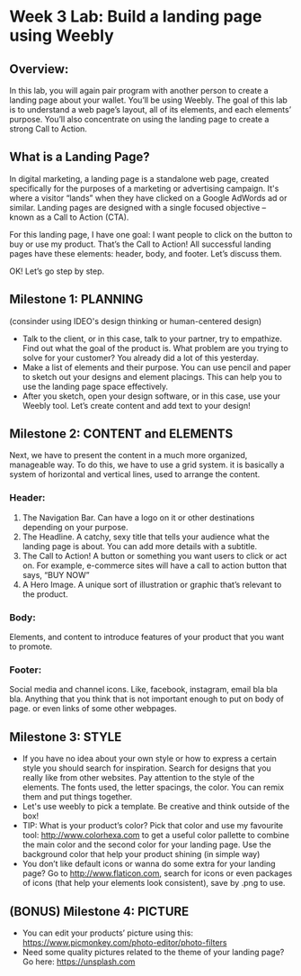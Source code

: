 # Week 3 Lab: Build a landing page using Weebly

## Overview:
In this lab, you will again pair program with another person to create a landing page about your wallet. You’ll be using Weebly. The goal of this lab is to understand a web page’s layout, all of its elements, and each elements’ purpose. You’ll also concentrate on using the landing page to create a strong Call to Action.

## What is a Landing Page?
In digital marketing, a landing page is a standalone web page, created specifically for the purposes of a marketing or advertising campaign. It's where a visitor “lands” when they have clicked on a Google AdWords ad or similar. Landing pages are designed with a single focused objective – known as a Call to Action (CTA).

For this landing page, I have one goal: I want people to click on the button to buy or use my product. That’s the Call to Action!
All successful landing pages have these elements: header, body, and footer. Let’s discuss them.

OK! Let’s go step by step.

## Milestone 1: PLANNING
(consinder using IDEO's design thinking or human-centered design)
* Talk to the client, or in this case, talk to your partner, try to empathize. Find out what the goal of the product is. What problem are you trying to solve for your customer? You already did a lot of this yesterday.
* Make a list of elements and their purpose. You can use pencil and paper to sketch out your designs and element placings. This can help you to use the landing page space effectively.
* After you sketch, open your design software, or in this case, use your Weebly tool. Let’s create content and add text to your design!

## Milestone 2: CONTENT and ELEMENTS
Next, we have to present the content in a much more organized, manageable way. To do this, we have to use a grid system. it is basically a system of horizontal and vertical lines, used to arrange the content.
### Header:
1. The Navigation Bar. Can have a logo on it or other destinations depending on your purpose. 
2. The Headline. A catchy, sexy title that tells your audience what the landing page is about. You can add more details with a subtitle.
3. The Call to Action! A button or something you want users to click or act on. For example, e-commerce sites will have a call to action button that says, “BUY NOW”
4. A Hero Image. A unique sort of illustration or graphic that’s relevant to the product.
### Body:
Elements, and content to introduce features of your product that you want to promote.
### Footer: 
Social media and channel icons. Like, facebook, instagram, email bla bla bla. Anything that you think that is not important enough to put on body of page. or even links of some other webpages.

## Milestone 3: STYLE
* If you have no idea about your own style or how to express a certain style you should search for inspiration. Search for designs that you really like from other websites. Pay attention to the style of the elements. The fonts used, the letter spacings, the color. You can remix them and put things together.
* Let's use weebly to pick a template. Be creative and think outside of the box!
* TIP: What is your product’s color? Pick that color and use my favourite tool: http://www.colorhexa.com to get a useful color pallette to combine the main color and the second color for your landing page. Use the background color that help your product shining (in simple way)
* You don’t like default icons or wanna do some extra for your landing page? Go to http://www.flaticon.com, search for icons or even packages of icons (that help your elements look consistent), save by .png to use.

## (BONUS) Milestone 4: PICTURE
* You can edit your products’ picture using this: https://www.picmonkey.com/photo-editor/photo-filters 
* Need some quality pictures related to the theme of your landing page? Go here: https://unsplash.com
